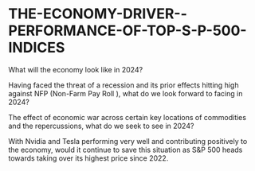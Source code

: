 # THE-ECONOMY-DRIVER--PERFORMANCE-OF-TOP-S-P-500-INDICES
What will the economy look like in 2024?

Having faced the threat of a recession and its prior effects hitting high against NFP (Non-Farm Pay Roll ), what do we look forward to facing in 2024?

The effect of economic war across certain key locations of commodities and the repercussions, what do we seek to see in 2024?

With Nvidia and Tesla performing very well and contributing positively to the economy, would it continue to save this situation as S&P 500 heads towards taking over its highest price since 2022.
